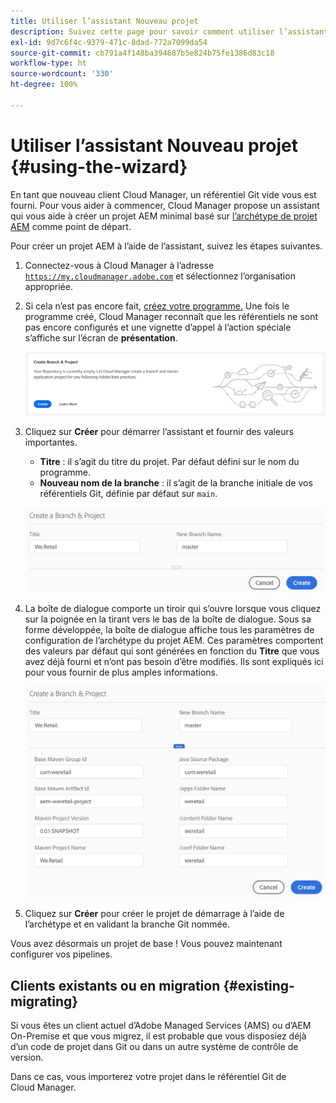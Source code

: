 ```yaml
---
title: Utiliser l’assistant Nouveau projet
description: Suivez cette page pour savoir comment utiliser l’assistant afin de créer un projet d’application AEM
exl-id: 9d7c6f4c-9379-471c-8dad-772a7099da54
source-git-commit: cb791a4f148ba394687b5e824b75fe1386d83c18
workflow-type: ht
source-wordcount: '330'
ht-degree: 100%

---
```



# Utiliser l’assistant Nouveau projet {#using-the-wizard}

En tant que nouveau client Cloud Manager, un référentiel Git vide vous est fourni. Pour vous aider à commencer, Cloud Manager propose un assistant qui vous aide à créer un projet AEM minimal basé sur [l’archétype de projet AEM](https://github.com/Adobe-Marketing-Cloud/aem-project-archetype) comme point de départ.

Pour créer un projet AEM à l’aide de l’assistant, suivez les étapes suivantes.

1. Connectez-vous à Cloud Manager à l’adresse [`https://my.cloudmanager.adobe.com`](https://my.cloudmanager.adobe.com) et sélectionnez l’organisation appropriée.

1. Si cela n’est pas encore fait, [créez votre programme.](program-setup.md) Une fois le programme créé, Cloud Manager reconnaît que les référentiels ne sont pas encore configurés et une vignette d’appel à l’action spéciale s’affiche sur l’écran de **présentation**.

   ![Appel à l’action de création de projet](/help/assets/image2018-10-3_14-29-44.png)

1. Cliquez sur **Créer** pour démarrer l’assistant et fournir des valeurs importantes.

   * **Titre** : il s’agit du titre du projet. Par défaut défini sur le nom du programme.
   * **Nouveau nom de la branche** : il s’agit de la branche initiale de vos référentiels Git, définie par défaut sur `main`.

   ![Valeurs du projet](/help/assets/screen_shot_2018-10-08at55825am.png)

1. La boîte de dialogue comporte un tiroir qui s’ouvre lorsque vous cliquez sur la poignée en la tirant vers le bas de la boîte de dialogue. Sous sa forme développée, la boîte de dialogue affiche tous les paramètres de configuration de l’archétype du projet AEM. Ces paramètres comportent des valeurs par défaut qui sont générées en fonction du **Titre** que vous avez déjà fourni et n’ont pas besoin d’être modifiés. Ils sont expliqués ici pour vous fournir de plus amples informations.

   ![Paramètres détaillés de l’archétype](/help/assets/screen_shot_2018-10-08at60032am.png)

1. Cliquez sur **Créer** pour créer le projet de démarrage à l’aide de l’archétype et en validant la branche Git nommée.

Vous avez désormais un projet de base ! Vous pouvez maintenant configurer vos pipelines.

## Clients existants ou en migration {#existing-migrating}

Si vous êtes un client actuel d’Adobe Managed Services (AMS) ou d’AEM On-Premise et que vous migrez, il est probable que vous disposiez déjà d’un code de projet dans Git ou dans un autre système de contrôle de version.

Dans ce cas, vous importerez votre projet dans le référentiel Git de Cloud Manager.
